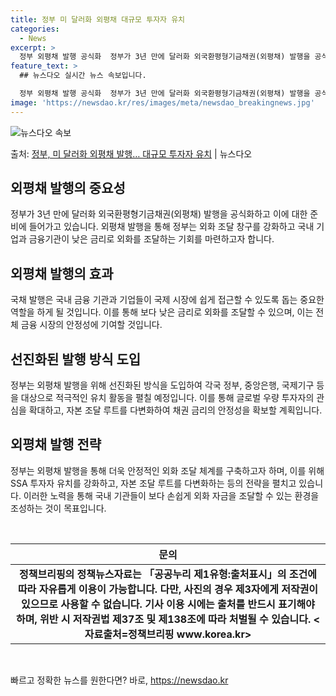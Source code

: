 ```yaml
---
title: 정부 미 달러화 외평채 대규모 투자자 유치
categories:
  - News
excerpt: >
  정부 외평채 발행 공식화  정부가 3년 만에 달러화 외국환평형기금채권(외평채) 발행을 공식화하고 이에 대한 …
feature_text: >
  ## 뉴스다오 실시간 뉴스 속보입니다.

  정부 외평채 발행 공식화  정부가 3년 만에 달러화 외국환평형기금채권(외평채) 발행을 공식화하고 이에 대한 …
image: 'https://newsdao.kr/res/images/meta/newsdao_breakingnews.jpg'
---
```


![뉴스다오 속보](https://newsdao.kr/res/images/meta/newsdao_breakingnews.jpg)

<p>출처: <a href="https://newsdao.kr/4273" rel="dofollow">정부, 미 달러화 외평채 발행… 대규모 투자자 유치</a> | 뉴스다오</p>

<h2 data-ke-size="size26">외평채 발행의 중요성</h2>
<p data-ke-size="size16">정부가 3년 만에 달러화 외국환평형기금채권(외평채) 발행을 공식화하고 이에 대한 준비에 들어가고 있습니다. 외평채 발행을 통해 정부는 외화 조달 창구를 강화하고 국내 기업과 금융기관이 낮은 금리로 외화를 조달하는 기회를 마련하고자 합니다.</p>

<h2 data-ke-size="size26">외평채 발행의 효과</h2>
<p data-ke-size="size16">국채 발행은 국내 금융 기관과 기업들이 국제 시장에 쉽게 접근할 수 있도록 돕는 중요한 역할을 하게 될 것입니다. 이를 통해 보다 낮은 금리로 외화를 조달할 수 있으며, 이는 전체 금융 시장의 안정성에 기여할 것입니다.</p>

<h2 data-ke-size="size26">선진화된 발행 방식 도입</h2>
<p data-ke-size="size16">정부는 외평채 발행을 위해 선진화된 방식을 도입하여 각국 정부, 중앙은행, 국제기구 등을 대상으로 적극적인 유치 활동을 펼칠 예정입니다. 이를 통해 글로벌 우량 투자자의 관심을 확대하고, 자본 조달 루트를 다변화하여 채권 금리의 안정성을 확보할 계획입니다.</p>

<h2 data-ke-size="size26">외평채 발행 전략</h2>
<p data-ke-size="size16">정부는 외평채 발행을 통해 더욱 안정적인 외화 조달 체계를 구축하고자 하며, 이를 위해 SSA 투자자 유치를 강화하고, 자본 조달 루트를 다변화하는 등의 전략을 펼치고 있습니다. 이러한 노력을 통해 국내 기관들이 보다 손쉽게 외화 자금을 조달할 수 있는 환경을 조성하는 것이 목표입니다.</p>

<p data-ke-size="size16">&nbsp;</p>
<table>
	<thead>
		<tr>
			<th style="text-align: center; height: 17px;"><b>문의</b></th>
		</tr>
	</thead>
	<tbody>
		<tr>
			<td style="text-align: center; height: 17px;"><b>정책브리핑의 정책뉴스자료는 「공공누리 제1유형:출처표시」의 조건에 따라 자유롭게 이용이 가능합니다. 다만, 사진의 경우 제3자에게 저작권이 있으므로 사용할 수 없습니다. 기사 이용 시에는 출처를 반드시 표기해야 하며, 위반 시 저작권법 제37조 및 제138조에 따라 처벌될 수 있습니다. <자료출처=정책브리핑 www.korea.kr></b></td>
		</tr>
	</tbody>
</table>
<p data-ke-size="size16">&nbsp;</p> 

빠르고 정확한 뉴스를 원한다면? 바로, <a href="https://newsdao.kr" rel="dofollow">https://newsdao.kr</a>


